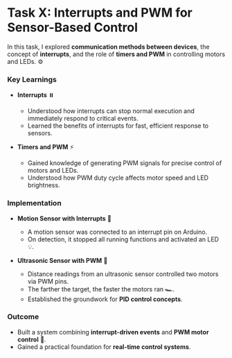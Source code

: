 # Task X: Interrupts and PWM for Sensor-Based Control

In this task, I explored **communication methods between devices**, the concept of **interrupts**, and the role of **timers and PWM** in controlling motors and LEDs. ⚙️

### Key Learnings
- **Interrupts** ⏸️  
  - Understood how interrupts can stop normal execution and immediately respond to critical events.  
  - Learned the benefits of interrupts for fast, efficient response to sensors.  

- **Timers and PWM** ⚡  
  - Gained knowledge of generating PWM signals for precise control of motors and LEDs.  
  - Understood how PWM duty cycle affects motor speed and LED brightness.  

### Implementation
- **Motion Sensor with Interrupts** 🚨  
  - A motion sensor was connected to an interrupt pin on Arduino.  
  - On detection, it stopped all running functions and activated an LED 💡.  

- **Ultrasonic Sensor with PWM** 📏  
  - Distance readings from an ultrasonic sensor controlled two motors via PWM pins.  
  - The farther the target, the faster the motors ran 🏎️.  
  - Established the groundwork for **PID control concepts**.  

### Outcome
- Built a system combining **interrupt-driven events** and **PWM motor control** 🔄.  
- Gained a practical foundation for **real-time control systems**.  
